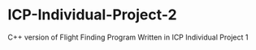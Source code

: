 # ICP-Individual-Project-2
C++ version of Flight Finding Program Written in ICP Individual Project 1
